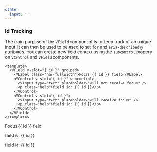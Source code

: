 ```yaml
---
state:
  input: ''
---
```


### Id Tracking

The main purpose of the `VField` component is to keep track of an unique input.
It can then be used to be used to set `for` and `aria-describedby` attributes.
You can create new field context using the `subcontrol` propery
on `VControl` and `VField` components.

<!--code-->

```vue
<template>
  <VField v-slot="{ id }" grouped>
    <VLabel class="has-fullwidth">Focus {{ id }} field</VLabel>
    <VControl v-slot="{ id }" subcontrol>
      <VInput type="text" placeholder="will not receive focus" />
      <p class="help">field id: {{ id }}</p>
    </VControl>
    <VControl v-slot="{ id }">
      <VInput type="text" placeholder="will receive focus" />
      <p class="help">field id: {{ id }}</p>
    </VControl>
  </VField>
</template>
```

<!--/code-->

<!--example-->

<VField grouped v-slot="{ id }">
  <VLabel class="has-fullwidth">Focus {{ id }} field</VLabel>
  <VControl subcontrol v-slot="{ id }">
    <VInput type="text" placeholder="will not receive focus" />
    <p class="help">field id: {{ id }}</p>
  </VControl>
  <VControl v-slot="{ id }">
    <VInput type="text" placeholder="will receive focus" />
    <p class="help">field id: {{ id }}</p>
  </VControl>
</VField>

<!--/example-->
